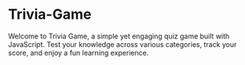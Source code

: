 # Trivia-Game
Welcome to Trivia Game, a simple yet engaging quiz game built with JavaScript. Test your knowledge across various categories, track your score, and enjoy a fun learning experience.
